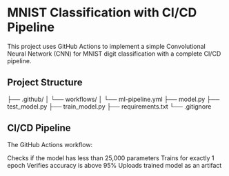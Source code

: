 # MNIST Classification with CI/CD Pipeline

 This project uses GitHub Actions to implement a simple Convolutional Neural Network (CNN) for MNIST digit classification with a complete CI/CD pipeline.

## Project Structure

├── .github/
│   └── workflows/
│       └── ml-pipeline.yml
├── model.py
├── test_model.py
├── train_model.py
├── requirements.txt
└── .gitignore

## CI/CD Pipeline
The GitHub Actions workflow:

Checks if the model has less than 25,000 parameters
Trains for exactly 1 epoch
Verifies accuracy is above 95%
Uploads trained model as an artifact
